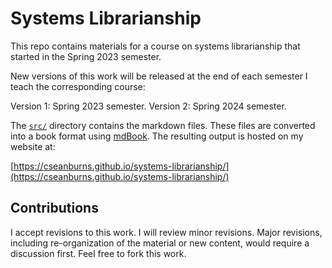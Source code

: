 # Systems Librarianship

This repo contains materials for a course on systems librarianship that started in the Spring 2023 semester.

New versions of this work will be released at the end of each semester I teach the corresponding course:

Version 1: Spring 2023 semester.
Version 2: Spring 2024 semester.

The [`src/`][src_syslib] directory contains the markdown files.
These files are converted into a book format using [mdBook][mdbook].
The resulting output is hosted on my website at:

[https://cseanburns.github.io/systems-librarianship/](https://cseanburns.github.io/systems-librarianship/)

## Contributions

I accept revisions to this work.
I will review minor revisions.
Major revisions, including re-organization of the material or new content, would require a discussion first.
Feel free to fork this work.

[mdbook]:https://github.com/rust-lang/mdBook
[src_syslib]:https://github.com/cseanburns/systems-librarianship/tree/main/src

